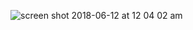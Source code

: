 ![screen shot 2018-06-12 at 12 04 02 am](https://user-images.githubusercontent.com/32920544/41275045-72b0e408-6dd4-11e8-93db-e6c49d111ae7.jpg)
